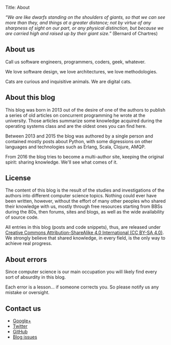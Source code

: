 Title: About

_“We are like dwarfs standing on the shoulders of giants, so that we can see more than they, and things at a greater distance; not by virtue of any sharpness of sight on our part, or any physical distinction, but because we are carried high and raised up by their giant size.”_ (Bernard of Chartres)

## About us

Call us software engineers, programmers, coders, geek, whatever.

We love software design, we love architectures, we love methodologies.

Cats are curious and inquisitive animals. We are digital cats.

## About this blog

This blog was born in 2013 out of the desire of one of the authors to publish a series of old articles on concurrent programming he wrote at the university. Those articles summarize some knowledge acquired during the operating systems class and are the oldest ones you can find here.

Between 2013 and 2015 the blog was authored by a single person and contained mostly posts about Python, with some digressions on other languages and technologies such as Erlang, Scala, Clojure, AMQP. 

From 2016 the blog tries to become a multi-author site, keeping the original spirit: sharing knowledge. We'll see what comes of it.

## License

The content of this blog is the result of the studies and investigations of the authors into different computer science topics. Nothing could ever have been written, however, without the effort of many other peoples who shared their knowledge with us, mostly through free resources starting from BBSs during the 80s, then forums, sites and blogs, as well as the wide availability of source code.

All entries in this blog (posts and code snippets), thus, are released under [Creative Commons Attribution-ShareAlike 4.0 International (CC BY-SA 4.0)](http://creativecommons.org/licenses/by-sa/4.0/). We strongly believe that shared knowledge, in every field, is the only way to achieve real progress.

## About errors

Since computer science is our main occupation you will likely find every sort of absurdity in this blog.

Each error is a lesson... if someone corrects you. So please notify us any mistake or oversight.

## Contact us

* <a href="https://plus.google.com/111444750762335924049" rel="me">Google+</a>
* [Twitter](https://twitter.com/thedigicat)
* [GitHub](https://github.com/TheDigitalCatOnline)
* [Blog issues](https://github.com/TheDigitalCatOnline/thedigitalcatonline.github.com/issues)
